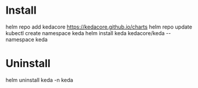 # Install
helm repo add kedacore https://kedacore.github.io/charts
helm repo update
kubectl create namespace keda
helm install keda kedacore/keda --namespace keda

# Uninstall
helm uninstall keda -n keda
